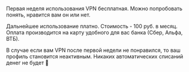 Первая неделя использования VPN бесплатная. Можно попробовать понять, нравится вам он или нет.

Дальнейшее использование платно. Стоимость - 100 руб. в месяц.
Оплата производится на карту удобного для вас банка (Сбер, Альфа, ВТБ).

В случае если вам VPN после первой недели не понравился, то ваш профиль становится неактивным. Никаких автоматических списаний денег не будет 🙂
